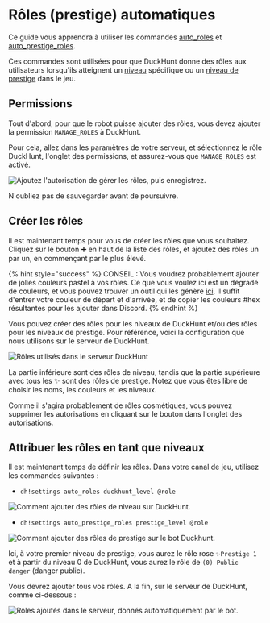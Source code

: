 # Rôles \(prestige\) automatiques

Ce guide vous apprendra à utiliser les commandes [auto\_roles](https://duckhunt.me/commands/settings/auto_roles) et [auto\_prestige\_roles](https://duckhunt.me/commands/settings/auto_prestige_roles).

Ces commandes sont utilisées pour que DuckHunt donne des rôles aux utilisateurs lorsqu'ils atteignent un [niveau](../players-guide/levels-and-experience.md) spécifique ou un [niveau de prestige](../players-guide/levels-and-experience.md) dans le jeu.

## Permissions

Tout d'abord, pour que le robot puisse ajouter des rôles, vous devez ajouter la permission `MANAGE_ROLES` à DuckHunt.

Pour cela, allez dans les paramètres de votre serveur, et sélectionnez le rôle DuckHunt, l'onglet des permissions, et assurez-vous que `MANAGE_ROLES` est activé.

![Ajoutez l&apos;autorisation de g&#xE9;rer les r&#xF4;les, puis enregistrez.](../.gitbook/assets/dh_perms.png)

N'oubliez pas de sauvegarder avant de poursuivre.

## Créer les rôles

Il est maintenant temps pour vous de créer les rôles que vous souhaitez. Cliquez sur le bouton ➕ en haut de la liste des rôles, et ajoutez des rôles un par un, en commençant par le plus élevé.

{% hint style="success" %}
CONSEIL : Vous voudrez probablement ajouter de jolies couleurs pastel à vos rôles. Ce que vous voulez ici est un dégradé de couleurs, et vous pouvez trouver un outil qui les génère [ici](https://www.colorhexa.com/ccff66-to-ff66cc). Il suffit d'entrer votre couleur de départ et d'arrivée, et de copier les couleurs \#hex résultantes pour les ajouter dans Discord.
{% endhint %}

Vous pouvez créer des rôles pour les niveaux de DuckHunt et/ou des rôles pour les niveaux de prestige. Pour référence, voici la configuration que nous utilisons sur le serveur de DuckHunt.

![R&#xF4;les utilis&#xE9;s dans le serveur DuckHunt](../.gitbook/assets/dh_roles.png)

La partie inférieure sont des rôles de niveau, tandis que la partie supérieure avec tous les ✨ sont des rôles de prestige. Notez que vous êtes libre de choisir les noms, les couleurs et les niveaux.

Comme il s'agira probablement de rôles cosmétiques, vous pouvez supprimer les autorisations en cliquant sur le bouton dans l'onglet des autorisations.

## Attribuer les rôles en tant que niveaux

Il est maintenant temps de définir les rôles. Dans votre canal de jeu, utilisez les commandes suivantes :

* `dh!settings auto_roles duckhunt_level @role`

![Comment ajouter des r&#xF4;les de niveau sur DuckHunt. ](../.gitbook/assets/add_level_roles.png)

* `dh!settings auto_prestige_roles prestige_level @role`

![Comment ajouter des r&#xF4;les de prestige sur le bot Duckhunt.](../.gitbook/assets/add_prestige_roles.png)

Ici, à votre premier niveau de prestige, vous aurez le rôle rose `✨Prestige 1` et à partir du niveau 0 de DuckHunt, vous aurez le rôle de `(0) Public danger` \(danger public\).

Vous devrez ajouter tous vos rôles. A la fin, sur le serveur de DuckHunt, comme ci-dessous :

![R&#xF4;les ajout&#xE9;s dans le serveur, donn&#xE9;s automatiquement par le bot.](../.gitbook/assets/added_roles.png)

